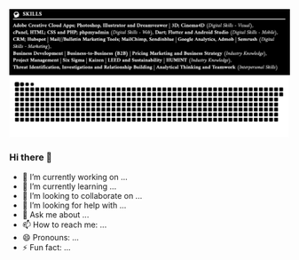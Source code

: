 <kbd>
  <img src="image.jpg" style="border: 1px solid black">
</kbd>

<img src="https://raw.githubusercontent.com/dbbd59/dbbd59/output/github-contribution-grid-snake-dark.svg">




### Hi there 👋

- 🔭 I’m currently working on ...
- 🌱 I’m currently learning ...
- 👯 I’m looking to collaborate on ...
- 🤔 I’m looking for help with ...
- 💬 Ask me about ...
- 📫 How to reach me: ...
- 😄 Pronouns: ...
- ⚡ Fun fact: ...

